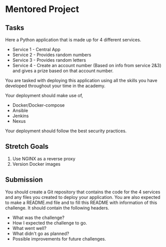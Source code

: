 # Mentored Project

## Tasks

Here a Python application that is made up for 4 different services.

- Service 1 - Central App
- Service 2 - Provides random numbers
- Service 3 - Provides random letters
- Service 4 - Create an account number (Based on info from service 2&3) and gives a prize based on that account number.

You are tasked with deploying this application using all the skills you have developed throughout your time in the academy.

Your deployment should make use of,

- Docker/Docker-compose
- Ansible
- Jenkins
- Nexus

Your deployment should follow the best security practices.

## Stretch Goals

1. Use NGINX as a reverse proxy
2. Version Docker images

## Submission

You should create a Git repository that contains the code for the 4 services and any files you created to deploy your application.
You are also expected to make a README.md file and to fill this README with information of this challenge. It should contain the following headers.

- What was the challenge?
- How I expected the challenge to go.
- What went well?
- What didn't go as planned?
- Possible improvements for future challenges.
  